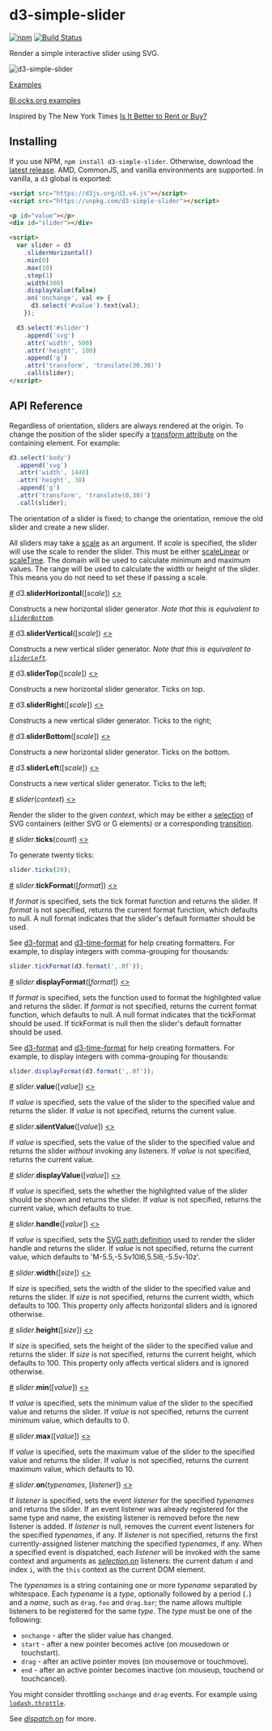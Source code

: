 # d3-simple-slider

[![npm](https://img.shields.io/npm/v/d3-simple-slider.svg)](https://npmjs.com/package/d3-simple-slider)
[![Build Status](https://travis-ci.org/johnwalley/d3-simple-slider.svg?branch=master)](https://travis-ci.org/johnwalley/d3-simple-slider)

Render a simple interactive slider using SVG.

![d3-simple-slider](https://user-images.githubusercontent.com/981531/32612807-1b4bc7d0-c561-11e7-95cf-1af7c10788d2.gif)

[Examples](https://d3-simple-slider.netlify.com)

[Bl.ocks.org examples](https://bl.ocks.org/johnwalley/e1d256b81e51da68f7feb632a53c3518)

Inspired by The New York Times [Is It Better to Rent or Buy?](https://www.nytimes.com/interactive/2014/upshot/buy-rent-calculator.html)

## Installing

If you use NPM, `npm install d3-simple-slider`. Otherwise, download the [latest release](https://github.com/johnwalley/d3-simple-slider/releases/latest). AMD, CommonJS, and vanilla environments are supported. In vanilla, a `d3` global is exported:

```html
<script src="https://d3js.org/d3.v4.js"></script>
<script src="https://unpkg.com/d3-simple-slider"></script>

<p id="value"></p>
<div id="slider"></div>

<script>
  var slider = d3
    .sliderHorizontal()
    .min(0)
    .max(10)
    .step(1)
    .width(300)
    .displayValue(false)
    .on('onchange', val => {
      d3.select('#value').text(val);
    });

  d3.select('#slider')
    .append('svg')
    .attr('width', 500)
    .attr('height', 100)
    .append('g')
    .attr('transform', 'translate(30,30)')
    .call(slider);
</script>
```

## API Reference

Regardless of orientation, sliders are always rendered at the origin. To change the position of the slider specify a [transform attribute](http://www.w3.org/TR/SVG/coords.html#TransformAttribute) on the containing element. For example:

```js
d3.select('body')
  .append('svg')
  .attr('width', 1440)
  .attr('height', 30)
  .append('g')
  .attr('transform', 'translate(0,30)')
  .call(slider);
```

The orientation of a slider is fixed; to change the orientation, remove the old slider and create a new slider.

All sliders may take a [scale](https://github.com/d3/d3-scale) as an argument. If _scale_ is specified, the slider will use the scale to render the slider. This must be either [scaleLinear](https://github.com/d3/d3-scale#scaleLinear) or [scaleTime](https://github.com/d3/d3-scale#scaleTime). The domain will be used to calculate minimum and maximum values. The range will be used to calculate the width or height of the slider. This means you do not need to set these if passing a scale.

<a name="sliderHorizontal" href="#sliderHorizontal">#</a> d3.<b>sliderHorizontal</b>([<i>scale</i>]) [<>](https://github.com/johnwalley/d3-simple-slider/blob/master/src/slider.js#L442 'Source')

Constructs a new horizontal slider generator. _Note that this is equivalent to [`sliderBottom`](#sliderBottom)._

<a name="sliderVertical" href="#sliderVertical">#</a> d3.<b>sliderVertical</b>([<i>scale</i>]) [<>](https://github.com/johnwalley/d3-simple-slider/blob/master/src/slider.js#L447 'Source')

Constructs a new vertical slider generator. _Note that this is equivalent to [`sliderLeft`](#sliderLeft)._

<a name="sliderTop" href="#sliderTop">#</a> d3.<b>sliderTop</b>([<i>scale</i>]) [<>](https://github.com/johnwalley/d3-simple-slider/blob/master/src/slider.js#L442 'Source')

Constructs a new horizontal slider generator. Ticks on top.

<a name="sliderRight" href="#sliderRight">#</a> d3.<b>sliderRight</b>([<i>scale</i>]) [<>](https://github.com/johnwalley/d3-simple-slider/blob/master/src/slider.js#L447 'Source')

Constructs a new vertical slider generator. Ticks to the right;

<a name="sliderBottom" href="#sliderBottom">#</a> d3.<b>sliderBottom</b>([<i>scale</i>]) [<>](https://github.com/johnwalley/d3-simple-slider/blob/master/src/slider.js#L442 'Source')

Constructs a new horizontal slider generator. Ticks on the bottom.

<a name="sliderLeft" href="#sliderLeft">#</a> d3.<b>sliderLeft</b>([<i>scale</i>]) [<>](https://github.com/johnwalley/d3-simple-slider/blob/master/src/slider.js#L447 'Source')

Constructs a new vertical slider generator. Ticks to the left;

<a name="_slider" href="#_slider">#</a> <i>slider</i>(<i>context</i>) [<>](https://github.com/johnwalley/d3-simple-slider/blob/master/src/slider.js#L38 'Source')

Render the slider to the given _context_, which may be either a [selection](https://github.com/d3/d3-selection) of SVG containers (either SVG or G elements) or a corresponding [transition](https://github.com/d3/d3-transition).

<a name="slider_ticks" href="#slider_ticks">#</a> <i>slider</i>.<b>ticks</b>(<i>count</i>) [<>](https://github.com/johnwalley/d3-simple-slider/blob/master/src/slider.js#L370 'Source')

To generate twenty ticks:

```js
slider.ticks(20);
```

<a name="slider_tickFormat" href="#slider_tickFormat">#</a> <i>slider</i>.<b>tickFormat</b>([<i>format</i>]) [<>](https://github.com/johnwalley/d3-simple-slider/blob/master/src/slider.js#L358 'Source')

If _format_ is specified, sets the tick format function and returns the slider. If _format_ is not specified, returns the current format function, which defaults to null. A null format indicates that the slider's default formatter should be used.

See [d3-format](https://github.com/d3/d3-format) and [d3-time-format](https://github.com/d3/d3-time-format) for help creating formatters. For example, to display integers with comma-grouping for thousands:

```js
slider.tickFormat(d3.format(',.0f'));
```

<a name="slider_displayFormat" href="#slider_displayFormat">#</a> <i>slider</i>.<b>displayFormat</b>([<i>format</i>]) [<>](https://github.com/johnwalley/d3-simple-slider/blob/master/src/slider.js#L364 'Source')

If _format_ is specified, sets the function used to format the highlighted value and returns the slider. If _format_ is not specified, returns the current format function, which defaults to null. A null format indicates that the tickFormat should be used. If tickFormat is null then the slider's default formatter should be used.

See [d3-format](https://github.com/d3/d3-format) and [d3-time-format](https://github.com/d3/d3-time-format) for help creating formatters. For example, to display integers with comma-grouping for thousands:

```js
slider.displayFormat(d3.format(',.0f'));
```

<a name="slider_value" href="#slider_value">#</a> <i>slider</i>.<b>value</b>([<i>value</i>]) [<>](https://github.com/johnwalley/d3-simple-slider/blob/master/src/slider.js#L376 'Source')

If _value_ is specified, sets the value of the slider to the specified value and returns the slider. If _value_ is not specified, returns the current value.

<a name="slider_silentValue" href="#slider_silentValue">#</a> <i>slider</i>.<b>silentValue</b>([<i>value</i>]) [<>](https://github.com/johnwalley/d3-simple-slider/blob/master/src/slider.js#L387 'Source')

If _value_ is specified, sets the value of the slider to the specified value and returns the slider _without_ invoking any listeners. If _value_ is not specified, returns the current value.

<a name="slider_displayValue" href="#slider_displayValue">#</a> <i>slider</i>.<b>displayValue</b>([<i>value</i>]) [<>](https://github.com/johnwalley/d3-simple-slider/blob/master/src/slider.js#L429 'Source')

If _value_ is specified, sets the whether the highlighted value of the slider should be shown and returns the slider. If _value_ is not specified, returns the current value, which defaults to true.

<a name="slider_handle" href="#slider_handle">#</a> <i>slider</i>.<b>handle</b>([<i>value</i>]) [<>](https://github.com/johnwalley/d3-simple-slider/blob/master/src/slider.js#L423 'Source')

If _value_ is specified, sets the [SVG path definition](https://developer.mozilla.org/en-US/docs/Web/SVG/Attribute/d) used to render the slider handle and returns the slider. If _value_ is not specified, returns the current value, which defaults to 'M-5.5,-5.5v10l6,5.5l6,-5.5v-10z'.

<a name="slider_width" href="#slider_width">#</a> <i>slider</i>.<b>width</b>([<i>size</i>]) [<>](https://github.com/johnwalley/d3-simple-slider/blob/master/src/slider.js#L346 'Source')

If _size_ is specified, sets the width of the slider to the specified value and returns the slider. If _size_ is not specified, returns the current width, which defaults to 100. This property only affects horizontal sliders and is ignored otherwise.

<a name="slider_height" href="#slider_height">#</a> <i>slider</i>.<b>height</b>([<i>size</i>]) [<>](https://github.com/johnwalley/d3-simple-slider/blob/master/src/slider.js#L352 'Source')

If _size_ is specified, sets the height of the slider to the specified value and returns the slider. If _size_ is not specified, returns the current height, which defaults to 100. This property only affects vertical sliders and is ignored otherwise.

<a name="slider_min" href="#slider_min">#</a> <i>slider</i>.<b>min</b>([<i>value</i>]) [<>](https://github.com/johnwalley/d3-simple-slider/blob/master/src/slider.js#L328 'Source')

If _value_ is specified, sets the minimum value of the slider to the specified value and returns the slider. If _value_ is not specified, returns the current minimum value, which defaults to 0.

<a name="slider_max" href="#slider_max">#</a> <i>slider</i>.<b>max</b>([<i>value</i>]) [<>](https://github.com/johnwalley/d3-simple-slider/blob/master/src/slider.js#L334 'Source')

If _value_ is specified, sets the maximum value of the slider to the specified value and returns the slider. If _value_ is not specified, returns the current maximum value, which defaults to 10.

<a href="#slider_on" name="slider_on">#</a> <i>slider</i>.<b>on</b>(<i>typenames</i>, [<i>listener</i>]) [<>](https://github.com/johnwalley/d3-simple-slider/blob/master/src/slider.js#L435 'Source')

If _listener_ is specified, sets the event _listener_ for the specified _typenames_ and returns the slider. If an event listener was already registered for the same type and name, the existing listener is removed before the new listener is added. If _listener_ is null, removes the current event listeners for the specified _typenames_, if any. If _listener_ is not specified, returns the first currently-assigned listener matching the specified _typenames_, if any. When a specified event is dispatched, each _listener_ will be invoked with the same context and arguments as [_selection_.on](https://github.com/d3/d3-selection#selection_on) listeners: the current datum `d` and index `i`, with the `this` context as the current DOM element.

The _typenames_ is a string containing one or more _typename_ separated by whitespace. Each _typename_ is a _type_, optionally followed by a period (`.`) and a _name_, such as `drag.foo` and `drag.bar`; the name allows multiple listeners to be registered for the same _type_. The _type_ must be one of the following:

- `onchange` - after the slider value has changed.
- `start` - after a new pointer becomes active (on mousedown or touchstart).
- `drag` - after an active pointer moves (on mousemove or touchmove).
- `end` - after an active pointer becomes inactive (on mouseup, touchend or touchcancel).

You might consider throttling `onchange` and `drag` events. For example using [`lodash.throttle`](https://lodash.com/docs/4.17.4#throttle).

See [_dispatch_.on](https://github.com/d3/d3-dispatch#dispatch_on) for more.
